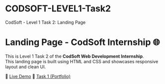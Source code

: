 # CODSOFT-LEVEL1-Task2
CodSoft  - Level 1 Task 2: Landing Page
# Landing Page - CodSoft Internship 🌐

This is Level 1 Task 2 of the **CodSoft Web Development Internship**.  
This landing page is built using HTML and CSS and showcases responsive layout and clean UI.

🔗 [Live Demo](https://himanshurana9.github.io/CODSOFT-LEVEL1-Task2/)
📄 [Task 1 (Portfolio)](https://himanshurana9.github.io/CODSOFT/)
